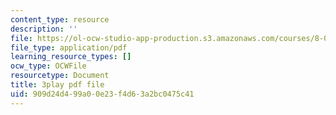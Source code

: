 ```yaml
---
content_type: resource
description: ''
file: https://ol-ocw-studio-app-production.s3.amazonaws.com/courses/8-01sc-classical-mechanics-fall-2016/909d24d499a00e23f4d63a2bc0475c41_xtpW7fw8s34.pdf
file_type: application/pdf
learning_resource_types: []
ocw_type: OCWFile
resourcetype: Document
title: 3play pdf file
uid: 909d24d4-99a0-0e23-f4d6-3a2bc0475c41
---
```

